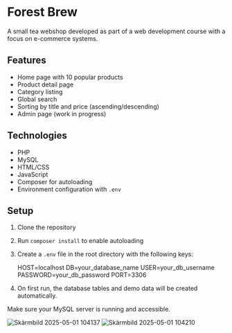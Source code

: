 # Forest Brew

A small tea webshop developed as part of a web development course with a focus on e-commerce systems.

## Features

- Home page with 10 popular products  
- Product detail page  
- Category listing  
- Global search  
- Sorting by title and price (ascending/descending)  
- Admin page (work in progress)

## Technologies

- PHP  
- MySQL  
- HTML/CSS 
- JavaScript  
- Composer for autoloading  
- Environment configuration with `.env`

## Setup

1. Clone the repository  
2. Run `composer install` to enable autoloading  
3. Create a `.env` file in the root directory with the following keys:
   
   HOST=localhost DB=your_database_name USER=your_db_username PASSWORD=your_db_password PORT=3306
5. On first run, the database tables and demo data will be created automatically.  

Make sure your MySQL server is running and accessible.


![Skärmbild 2025-05-01 104137](https://github.com/user-attachments/assets/3bec285e-30eb-4a39-b743-0ce6a599213a)
![Skärmbild 2025-05-01 104210](https://github.com/user-attachments/assets/ce6292cd-bd85-4e49-9839-7e5f2fece69e)


